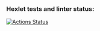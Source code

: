 ### Hexlet tests and linter status:
[![Actions Status](https://github.com/LitvinDmitry/qa-engineer-project-84/actions/workflows/hexlet-check.yml/badge.svg)](https://github.com/LitvinDmitry/qa-engineer-project-84/actions)